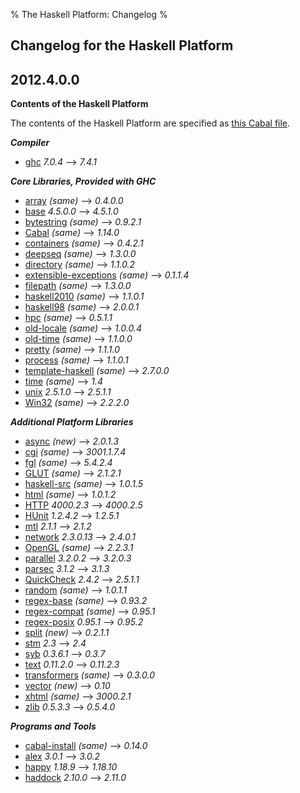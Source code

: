 % The Haskell Platform: Changelog
%

Changelog for the Haskell Platform
-------------------

2012.4.0.0
----------

**Contents of the Haskell Platform**

The contents of the Haskell Platform are specified
as [this Cabal file](https://github.com/haskell/haskell-platform/blob/master/haskell-platform.cabal).

***Compiler***

 * [ghc]                     <span class="versions">_7.0.4_       ⟶ _7.4.1_</span>

***Core Libraries, Provided with GHC***

 * [array]                   <span class="versions">_(same)_      ⟶ _0.4.0.0_</span>
 * [base]                    <span class="versions">_4.5.0.0_     ⟶ _4.5.1.0_</span>
 * [bytestring]              <span class="versions">_(same)_      ⟶ _0.9.2.1_</span>
 * [Cabal]                   <span class="versions">_(same)_      ⟶ _1.14.0_</span>
 * [containers]              <span class="versions">_(same)_      ⟶ _0.4.2.1_</span>
 * [deepseq]                 <span class="versions">_(same)_      ⟶ _1.3.0.0_</span>
 * [directory]               <span class="versions">_(same)_      ⟶ _1.1.0.2_</span>
 * [extensible-exceptions]   <span class="versions">_(same)_      ⟶ _0.1.1.4_</span>
 * [filepath]                <span class="versions">_(same)_      ⟶ _1.3.0.0_</span>
 * [haskell2010]             <span class="versions">_(same)_      ⟶ _1.1.0.1_</span>
 * [haskell98]               <span class="versions">_(same)_      ⟶ _2.0.0.1_</span>
 * [hpc]                     <span class="versions">_(same)_      ⟶ _0.5.1.1_</span>
 * [old-locale]              <span class="versions">_(same)_      ⟶ _1.0.0.4_</span>
 * [old-time]                <span class="versions">_(same)_      ⟶ _1.1.0.0_</span>
 * [pretty]                  <span class="versions">_(same)_      ⟶ _1.1.1.0_</span>
 * [process]                 <span class="versions">_(same)_      ⟶ _1.1.0.1_</span>
 * [template-haskell]        <span class="versions">_(same)_      ⟶ _2.7.0.0_</span>
 * [time]                    <span class="versions">_(same)_      ⟶ _1.4_</span>
 * [unix]                    <span class="versions">_2.5.1.0_     ⟶ _2.5.1.1_</span>
 * [Win32]                   <span class="versions">_(same)_      ⟶ _2.2.2.0_</span>

***Additional Platform Libraries***

 * [async]                   <span class="versions">_(new)_       ⟶ _2.0.1.3_</span>
 * [cgi]                     <span class="versions">_(same)_      ⟶ _3001.1.7.4_</span>
 * [fgl]                     <span class="versions">_(same)_      ⟶ _5.4.2.4_</span>
 * [GLUT]                    <span class="versions">_(same)_      ⟶ _2.1.2.1_</span>
 * [haskell-src]             <span class="versions">_(same)_      ⟶ _1.0.1.5_</span>
 * [html]                    <span class="versions">_(same)_      ⟶ _1.0.1.2_</span>
 * [HTTP]                    <span class="versions">_4000.2.3_    ⟶ _4000.2.5_</span>
 * [HUnit]                   <span class="versions">_1.2.4.2_     ⟶ _1.2.5.1_</span>
 * [mtl]                     <span class="versions">_2.1.1_       ⟶ _2.1.2_</span>
 * [network]                 <span class="versions">_2.3.0.13_    ⟶ _2.4.0.1_</span>
 * [OpenGL]                  <span class="versions">_(same)_      ⟶ _2.2.3.1_</span>
 * [parallel]                <span class="versions">_3.2.0.2_     ⟶ _3.2.0.3_</span>
 * [parsec]                  <span class="versions">_3.1.2_       ⟶ _3.1.3_</span>
 * [QuickCheck]              <span class="versions">_2.4.2_       ⟶ _2.5.1.1_</span>
 * [random]                  <span class="versions">_(same)_      ⟶ _1.0.1.1_</span>
 * [regex-base]              <span class="versions">_(same)_      ⟶ _0.93.2_</span>
 * [regex-compat]            <span class="versions">_(same)_      ⟶ _0.95.1_</span>
 * [regex-posix]             <span class="versions">_0.95.1_      ⟶ _0.95.2_</span>
 * [split]                   <span class="versions">_(new)_       ⟶ _0.2.1.1_</span>
 * [stm]                     <span class="versions">_2.3_         ⟶ _2.4_</span>
 * [syb]                     <span class="versions">_0.3.6.1_     ⟶ _0.3.7_</span>
 * [text]                    <span class="versions">_0.11.2.0_    ⟶ _0.11.2.3_</span>
 * [transformers]            <span class="versions">_(same)_      ⟶ _0.3.0.0_</span>
 * [vector]                  <span class="versions">_(new)_       ⟶ _0.10_</span>
 * [xhtml]                   <span class="versions">_(same)_      ⟶ _3000.2.1_</span>
 * [zlib]                    <span class="versions">_0.5.3.3_     ⟶ _0.5.4.0_</span>

***Programs and Tools***

 * [cabal-install]           <span class="versions">_(same)_      ⟶ _0.14.0_</span>
 * [alex]                    <span class="versions">_3.0.1_       ⟶ _3.0.2_</span>
 * [happy]                   <span class="versions">_1.18.9_      ⟶ _1.18.10_</span>
 * [haddock]                 <span class="versions">_2.10.0_      ⟶ _2.11.0_</span>

[ghc]: http://haskell.org/ghc

[array]: http://hackage.haskell.org/package/array
[base]: http://hackage.haskell.org/package/base
[bytestring]: http://hackage.haskell.org/package/bytestring
[Cabal]: http://hackage.haskell.org/package/Cabal
[containers]: http://hackage.haskell.org/package/containers
[deepseq]: http://hackage.haskell.org/package/deepseq
[directory]: http://hackage.haskell.org/package/directory
[extensible-exceptions]: http://hackage.haskell.org/package/extensible-exceptions
[filepath]: http://hackage.haskell.org/package/filepath
[haskell2010]: http://hackage.haskell.org/package/haskell2010
[haskell98]: http://hackage.haskell.org/package/haskell98
[hpc]: http://hackage.haskell.org/package/hpc
[old-locale]: http://hackage.haskell.org/package/old-locale
[old-time]: http://hackage.haskell.org/package/old-time
[pretty]: http://hackage.haskell.org/package/pretty
[process]: http://hackage.haskell.org/package/process
[template-haskell]: http://hackage.haskell.org/package/template-haskell
[time]: http://hackage.haskell.org/package/time
[unix]: http://hackage.haskell.org/package/unix
[Win32]: http://hackage.haskell.org/package/Win32
[async]: http://hackage.haskell.org/package/async
[cgi]: http://hackage.haskell.org/package/cgi
[fgl]: http://hackage.haskell.org/package/fgl
[GLUT]: http://hackage.haskell.org/package/GLUT
[haskell-src]: http://hackage.haskell.org/package/haskell-src
[html]: http://hackage.haskell.org/package/html
[HTTP]: http://hackage.haskell.org/package/HTTP
[HUnit]: http://hackage.haskell.org/package/HUnit
[mtl]: http://hackage.haskell.org/package/mtl
[network]: http://hackage.haskell.org/package/network
[OpenGL]: http://hackage.haskell.org/package/OpenGL
[parallel]: http://hackage.haskell.org/package/parallel
[parsec]: http://hackage.haskell.org/package/parsec
[QuickCheck]: http://hackage.haskell.org/package/QuickCheck
[random]: http://hackage.haskell.org/package/random
[regex-base]: http://hackage.haskell.org/package/regex-base
[regex-compat]: http://hackage.haskell.org/package/regex-compat
[regex-posix]: http://hackage.haskell.org/package/regex-posix
[split]: http://hackage.haskell.org/package/split
[stm]: http://hackage.haskell.org/package/stm
[syb]: http://hackage.haskell.org/package/syb
[text]: http://hackage.haskell.org/package/text
[transformers]: http://hackage.haskell.org/package/transformers
[vector]: http://hackage.haskell.org/package/vector
[xhtml]: http://hackage.haskell.org/package/xhtml
[zlib]: http://hackage.haskell.org/package/zlib

[cabal-install]: http://hackage.haskell.org/package/cabal-install
[alex]: http://haskell.org/alex
[happy]: http://haskell.org/happy
[haddock]: http://haskell.org/haddock
